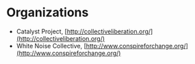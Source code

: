 # Organizations

* Catalyst Project, [http://collectiveliberation.org/](http://collectiveliberation.org/)
* White Noise Collective, [http://www.conspireforchange.org/](http://www.conspireforchange.org/)



